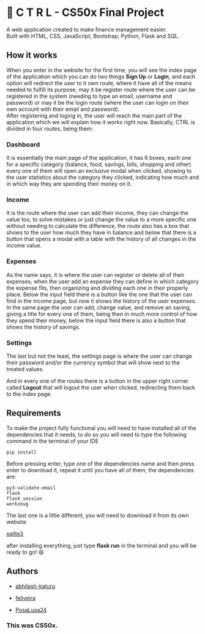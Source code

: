 # :money_with_wings: C T R L - CS50x Final Project
A web application created to make finance management easier.  
Built with HTML, CSS, JavaScript, Bootstrap, Python, Flask and SQL.

## How it works

When you enter in the website for the first time, you will see the index page of the application which you can do two things **Sign Up** or **Login**, and each option will redirect the user to it own route, where it have all of the means needed to fulfill its purpose, may it be register route where the user can be registered in the system (needing to type an email, username and password) or may it be the login route (where the user can login on their own account with their email and password).  
After registering and loging in, the user will reach the main part of the application which we will explain how it works right now. Basically, CTRL is divided in four routes, being them: 

### Dashboard

It is essentially the main page of the application, it has 6 boxes, each one for a specific category (balance, food, savings, bills, shopping and other) every one of them will open an exclusive modal when clicked, showing to the user statistics about the category they clicked, indicating how much and in which way they are spending their money on it.

### Income

It is the route where the user can add their income, they can change the value too, to solve mistakes or just change the value to a more specific one without needing to calculate the difference, the route also has a box that shows to the user how much they have in balance and below that there is a button that opens a modal with a table with the history of all changes in the income value.

### Expenses

As the name says, it is where the user can register or delete all of their expenses, when the user add an expense they can define in which category the expense fits, then organizing and dividing each one in their properly place. Below the input field there is a button like the one that the user can find in the income page, but now it shows the history of the user expenses.  
In the same page the user can add, change value, and remove an saving, giving a title for every one of them, being then in much more control of how they spend their money, below the input field there is also a button that shows the history of savings.

### Settings

The last but not the least, the settings page is where the user can change their password and/or the currency symbol that will show next to the treated values.

And in every one of the routes there is a button in the upper right corner called **Logout** that will logout the user when clicked, redirecting them back to the index page.

## Requirements

To make the project fully functional you will need to have installed all of the dependencies that it needs, to do so you will need to type the following command in the terminal of your IDE

```
pip install 
```
Before pressing enter, type one of the dependencies name and then press enter to download it, repeat it until you have all of them, the dependencies are:

```
py3-validate-email  
flask  
flask_session  
werkzeug  

```
The last one is a little different, you will need to download it from its own website

[sqlite3](https://www.sqlite.org/download.html)

after installing everything, just type **flask run** in the terminal and you will be ready to go! :smile:


## Authors
* [abhilash-katuru](https://github.com/abhilash-katuru)

* [feliveira](https://github.com/feliveira)

* [PosaLusa24](https://github.com/PosaLusa24)


### **This was CS50x.**
